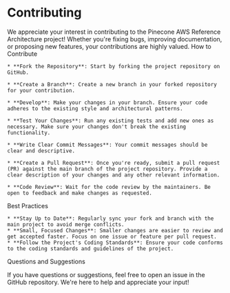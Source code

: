 # Contributing 

We appreciate your interest in contributing to the Pinecone AWS Reference Architecture project! Whether you're fixing bugs, improving documentation, or proposing new features, your contributions are highly valued.
How to Contribute

    * **Fork the Repository**: Start by forking the project repository on GitHub.

    * **Create a Branch**: Create a new branch in your forked repository for your contribution.

    * **Develop**: Make your changes in your branch. Ensure your code adheres to the existing style and architectural patterns.

    * **Test Your Changes**: Run any existing tests and add new ones as necessary. Make sure your changes don't break the existing functionality.

    * **Write Clear Commit Messages**: Your commit messages should be clear and descriptive.

    * **Create a Pull Request**: Once you're ready, submit a pull request (PR) against the main branch of the project repository. Provide a clear description of your changes and any other relevant information.

    * **Code Review**: Wait for the code review by the maintainers. Be open to feedback and make changes as requested.

Best Practices

    * **Stay Up to Date**: Regularly sync your fork and branch with the main project to avoid merge conflicts.
    * **Small, Focused Changes**: Smaller changes are easier to review and get accepted faster. Focus on one issue or feature per pull request.
    * **Follow the Project's Coding Standards**: Ensure your code conforms to the coding standards and guidelines of the project.

Questions and Suggestions

If you have questions or suggestions, feel free to open an issue in the GitHub repository. We're here to help and appreciate your input!
